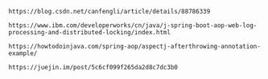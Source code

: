`https://blog.csdn.net/canfengli/article/details/88786339`

`https://www.ibm.com/developerworks/cn/java/j-spring-boot-aop-web-log-processing-and-distributed-locking/index.html`

`https://howtodoinjava.com/spring-aop/aspectj-afterthrowing-annotation-example/`

`https://juejin.im/post/5c6cf099f265da2d8c7dc3b0`